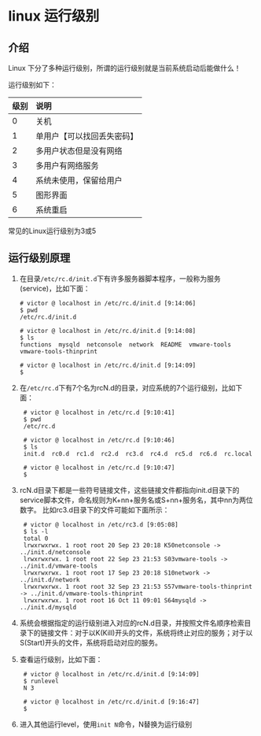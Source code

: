 # linux 运行级别 #

## 介绍 ##

 Linux 下分了多种运行级别，所谓的运行级别就是当前系统启动后能做什么！

运行级别如下：

|级别|说明|
|:--|:--|
|0|关机|
|1|单用户【可以找回丢失密码】|
|2|多用户状态但是没有网络|
|3|多用户有网络服务|
|4|系统未使用，保留给用户|
|5|图形界面|
|6|系统重启|

常见的Linux运行级别为3或5

## 运行级别原理 ##

1. 在目录`/etc/rc.d/init.d`下有许多服务器脚本程序，一般称为服务(service)，比如下面：
	
	```
	# victor @ localhost in /etc/rc.d/init.d [9:14:06] 
	$ pwd
	/etc/rc.d/init.d
		
	# victor @ localhost in /etc/rc.d/init.d [9:14:08] 
	$ ls
	functions  mysqld  netconsole  network  README  vmware-tools  vmware-tools-thinprint
		
	# victor @ localhost in /etc/rc.d/init.d [9:14:09] 
	$ 
	```
	
2. 在`/etc/rc.d`下有7个名为rcN.d的目录，对应系统的7个运行级别，比如下面：

		# victor @ localhost in /etc/rc.d [9:10:41] 
		$ pwd
		/etc/rc.d
		
		# victor @ localhost in /etc/rc.d [9:10:46] 
		$ ls
		init.d  rc0.d  rc1.d  rc2.d  rc3.d  rc4.d  rc5.d  rc6.d  rc.local
		
		# victor @ localhost in /etc/rc.d [9:10:47] 
		$ 

3. rcN.d目录下都是一些符号链接文件，这些链接文件都指向init.d目录下的service脚本文件，命名规则为K+nn+服务名或S+nn+服务名，其中nn为两位数字。 比如rc3.d目录下的文件可能如下面所示：

		# victor @ localhost in /etc/rc3.d [9:05:08] 
		$ ls -l
		total 0
		lrwxrwxrwx. 1 root root 20 Sep 23 20:18 K50netconsole -> ../init.d/netconsole
		lrwxrwxrwx. 1 root root 22 Sep 23 21:53 S03vmware-tools -> ../init.d/vmware-tools
		lrwxrwxrwx. 1 root root 17 Sep 23 20:18 S10network -> ../init.d/network
		lrwxrwxrwx. 1 root root 32 Sep 23 21:53 S57vmware-tools-thinprint -> ../init.d/vmware-tools-thinprint
		lrwxrwxrwx. 1 root root 16 Oct 11 09:01 S64mysqld -> ../init.d/mysqld

4. 系统会根据指定的运行级别进入对应的rcN.d目录，并按照文件名顺序检索目录下的链接文件：对于以K(Kill)开头的文件，系统将终止对应的服务；对于以S(Start)开头的文件，系统将启动对应的服务。
5. 查看运行级别，比如下面：

		# victor @ localhost in /etc/rc.d/init.d [9:14:09] 
		$ runlevel 
		N 3
		
		# victor @ localhost in /etc/rc.d/init.d [9:16:47] 
		$ 
6. 进入其他运行level，使用`init N`命令，N替换为运行级别